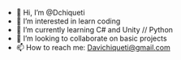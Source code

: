 - 👋 Hi, I’m @Dchiqueti
- 👀 I’m interested in learn coding
- 🌱 I’m currently learning C# and Unity // Python
- 💞️ I’m looking to collaborate on basic projects
- 📫 How to reach me: Davichiqueti@gmail.com

<!---
Dchiqueti/Dchiqueti is a ✨ special ✨ repository because its `README.md` (this file) appears on your GitHub profile.
You can click the Preview link to take a look at your changes.
--->
